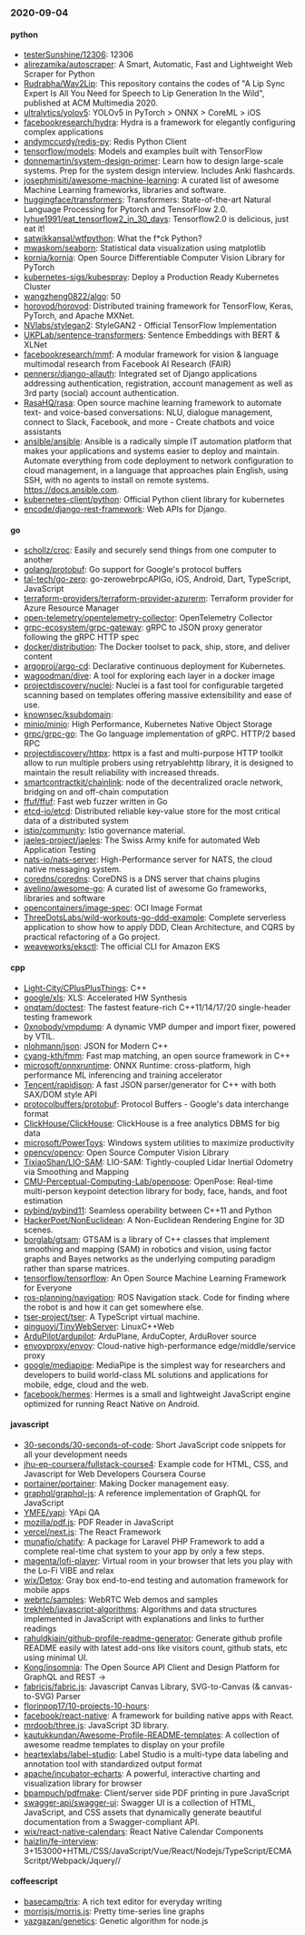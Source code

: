 ### 2020-09-04

#### python
* [testerSunshine/12306](https://github.com/testerSunshine/12306): 12306
* [alirezamika/autoscraper](https://github.com/alirezamika/autoscraper): A Smart, Automatic, Fast and Lightweight Web Scraper for Python
* [Rudrabha/Wav2Lip](https://github.com/Rudrabha/Wav2Lip): This repository contains the codes of "A Lip Sync Expert Is All You Need for Speech to Lip Generation In the Wild", published at ACM Multimedia 2020.
* [ultralytics/yolov5](https://github.com/ultralytics/yolov5): YOLOv5 in PyTorch > ONNX > CoreML > iOS
* [facebookresearch/hydra](https://github.com/facebookresearch/hydra): Hydra is a framework for elegantly configuring complex applications
* [andymccurdy/redis-py](https://github.com/andymccurdy/redis-py): Redis Python Client
* [tensorflow/models](https://github.com/tensorflow/models): Models and examples built with TensorFlow
* [donnemartin/system-design-primer](https://github.com/donnemartin/system-design-primer): Learn how to design large-scale systems. Prep for the system design interview. Includes Anki flashcards.
* [josephmisiti/awesome-machine-learning](https://github.com/josephmisiti/awesome-machine-learning): A curated list of awesome Machine Learning frameworks, libraries and software.
* [huggingface/transformers](https://github.com/huggingface/transformers): Transformers: State-of-the-art Natural Language Processing for Pytorch and TensorFlow 2.0.
* [lyhue1991/eat_tensorflow2_in_30_days](https://github.com/lyhue1991/eat_tensorflow2_in_30_days): Tensorflow2.0  is delicious, just eat it! 
* [satwikkansal/wtfpython](https://github.com/satwikkansal/wtfpython): What the f*ck Python?
* [mwaskom/seaborn](https://github.com/mwaskom/seaborn): Statistical data visualization using matplotlib
* [kornia/kornia](https://github.com/kornia/kornia): Open Source Differentiable Computer Vision Library for PyTorch
* [kubernetes-sigs/kubespray](https://github.com/kubernetes-sigs/kubespray): Deploy a Production Ready Kubernetes Cluster
* [wangzheng0822/algo](https://github.com/wangzheng0822/algo): 50
* [horovod/horovod](https://github.com/horovod/horovod): Distributed training framework for TensorFlow, Keras, PyTorch, and Apache MXNet.
* [NVlabs/stylegan2](https://github.com/NVlabs/stylegan2): StyleGAN2 - Official TensorFlow Implementation
* [UKPLab/sentence-transformers](https://github.com/UKPLab/sentence-transformers): Sentence Embeddings with BERT & XLNet
* [facebookresearch/mmf](https://github.com/facebookresearch/mmf): A modular framework for vision & language multimodal research from Facebook AI Research (FAIR)
* [pennersr/django-allauth](https://github.com/pennersr/django-allauth): Integrated set of Django applications addressing authentication, registration, account management as well as 3rd party (social) account authentication.
* [RasaHQ/rasa](https://github.com/RasaHQ/rasa):  Open source machine learning framework to automate text- and voice-based conversations: NLU, dialogue management, connect to Slack, Facebook, and more - Create chatbots and voice assistants
* [ansible/ansible](https://github.com/ansible/ansible): Ansible is a radically simple IT automation platform that makes your applications and systems easier to deploy and maintain. Automate everything from code deployment to network configuration to cloud management, in a language that approaches plain English, using SSH, with no agents to install on remote systems. https://docs.ansible.com.
* [kubernetes-client/python](https://github.com/kubernetes-client/python): Official Python client library for kubernetes
* [encode/django-rest-framework](https://github.com/encode/django-rest-framework): Web APIs for Django. 

#### go
* [schollz/croc](https://github.com/schollz/croc): Easily and securely send things from one computer to another  
* [golang/protobuf](https://github.com/golang/protobuf): Go support for Google's protocol buffers
* [tal-tech/go-zero](https://github.com/tal-tech/go-zero): go-zerowebrpcAPIGo, iOS, Android, Dart, TypeScript, JavaScript
* [terraform-providers/terraform-provider-azurerm](https://github.com/terraform-providers/terraform-provider-azurerm): Terraform provider for Azure Resource Manager
* [open-telemetry/opentelemetry-collector](https://github.com/open-telemetry/opentelemetry-collector): OpenTelemetry Collector
* [grpc-ecosystem/grpc-gateway](https://github.com/grpc-ecosystem/grpc-gateway): gRPC to JSON proxy generator following the gRPC HTTP spec
* [docker/distribution](https://github.com/docker/distribution): The Docker toolset to pack, ship, store, and deliver content
* [argoproj/argo-cd](https://github.com/argoproj/argo-cd): Declarative continuous deployment for Kubernetes.
* [wagoodman/dive](https://github.com/wagoodman/dive): A tool for exploring each layer in a docker image
* [projectdiscovery/nuclei](https://github.com/projectdiscovery/nuclei): Nuclei is a fast tool for configurable targeted scanning based on templates offering massive extensibility and ease of use.
* [knownsec/ksubdomain](https://github.com/knownsec/ksubdomain): 
* [minio/minio](https://github.com/minio/minio): High Performance, Kubernetes Native Object Storage
* [grpc/grpc-go](https://github.com/grpc/grpc-go): The Go language implementation of gRPC. HTTP/2 based RPC
* [projectdiscovery/httpx](https://github.com/projectdiscovery/httpx): httpx is a fast and multi-purpose HTTP toolkit allow to run multiple probers using retryablehttp library, it is designed to maintain the result reliability with increased threads.
* [smartcontractkit/chainlink](https://github.com/smartcontractkit/chainlink): node of the decentralized oracle network, bridging on and off-chain computation
* [ffuf/ffuf](https://github.com/ffuf/ffuf): Fast web fuzzer written in Go
* [etcd-io/etcd](https://github.com/etcd-io/etcd): Distributed reliable key-value store for the most critical data of a distributed system
* [istio/community](https://github.com/istio/community): Istio governance material.
* [jaeles-project/jaeles](https://github.com/jaeles-project/jaeles): The Swiss Army knife for automated Web Application Testing
* [nats-io/nats-server](https://github.com/nats-io/nats-server): High-Performance server for NATS, the cloud native messaging system.
* [coredns/coredns](https://github.com/coredns/coredns): CoreDNS is a DNS server that chains plugins
* [avelino/awesome-go](https://github.com/avelino/awesome-go): A curated list of awesome Go frameworks, libraries and software
* [opencontainers/image-spec](https://github.com/opencontainers/image-spec): OCI Image Format
* [ThreeDotsLabs/wild-workouts-go-ddd-example](https://github.com/ThreeDotsLabs/wild-workouts-go-ddd-example): Complete serverless application to show how to apply DDD, Clean Architecture, and CQRS by practical refactoring of a Go project.
* [weaveworks/eksctl](https://github.com/weaveworks/eksctl): The official CLI for Amazon EKS

#### cpp
* [Light-City/CPlusPlusThings](https://github.com/Light-City/CPlusPlusThings): C++
* [google/xls](https://github.com/google/xls): XLS: Accelerated HW Synthesis
* [onqtam/doctest](https://github.com/onqtam/doctest): The fastest feature-rich C++11/14/17/20 single-header testing framework
* [0xnobody/vmpdump](https://github.com/0xnobody/vmpdump): A dynamic VMP dumper and import fixer, powered by VTIL.
* [nlohmann/json](https://github.com/nlohmann/json): JSON for Modern C++
* [cyang-kth/fmm](https://github.com/cyang-kth/fmm): Fast map matching, an open source framework in C++
* [microsoft/onnxruntime](https://github.com/microsoft/onnxruntime): ONNX Runtime: cross-platform, high performance ML inferencing and training accelerator
* [Tencent/rapidjson](https://github.com/Tencent/rapidjson): A fast JSON parser/generator for C++ with both SAX/DOM style API
* [protocolbuffers/protobuf](https://github.com/protocolbuffers/protobuf): Protocol Buffers - Google's data interchange format
* [ClickHouse/ClickHouse](https://github.com/ClickHouse/ClickHouse): ClickHouse is a free analytics DBMS for big data
* [microsoft/PowerToys](https://github.com/microsoft/PowerToys): Windows system utilities to maximize productivity
* [opencv/opencv](https://github.com/opencv/opencv): Open Source Computer Vision Library
* [TixiaoShan/LIO-SAM](https://github.com/TixiaoShan/LIO-SAM): LIO-SAM: Tightly-coupled Lidar Inertial Odometry via Smoothing and Mapping
* [CMU-Perceptual-Computing-Lab/openpose](https://github.com/CMU-Perceptual-Computing-Lab/openpose): OpenPose: Real-time multi-person keypoint detection library for body, face, hands, and foot estimation
* [pybind/pybind11](https://github.com/pybind/pybind11): Seamless operability between C++11 and Python
* [HackerPoet/NonEuclidean](https://github.com/HackerPoet/NonEuclidean): A Non-Euclidean Rendering Engine for 3D scenes.
* [borglab/gtsam](https://github.com/borglab/gtsam): GTSAM is a library of C++ classes that implement smoothing and mapping (SAM) in robotics and vision, using factor graphs and Bayes networks as the underlying computing paradigm rather than sparse matrices.
* [tensorflow/tensorflow](https://github.com/tensorflow/tensorflow): An Open Source Machine Learning Framework for Everyone
* [ros-planning/navigation](https://github.com/ros-planning/navigation): ROS Navigation stack. Code for finding where the robot is and how it can get somewhere else.
* [tser-project/tser](https://github.com/tser-project/tser): A TypeScript virtual machine.
* [qinguoyi/TinyWebServer](https://github.com/qinguoyi/TinyWebServer):  LinuxC++Web
* [ArduPilot/ardupilot](https://github.com/ArduPilot/ardupilot): ArduPlane, ArduCopter, ArduRover source
* [envoyproxy/envoy](https://github.com/envoyproxy/envoy): Cloud-native high-performance edge/middle/service proxy
* [google/mediapipe](https://github.com/google/mediapipe): MediaPipe is the simplest way for researchers and developers to build world-class ML solutions and applications for mobile, edge, cloud and the web.
* [facebook/hermes](https://github.com/facebook/hermes): Hermes is a small and lightweight JavaScript engine optimized for running React Native on Android.

#### javascript
* [30-seconds/30-seconds-of-code](https://github.com/30-seconds/30-seconds-of-code): Short JavaScript code snippets for all your development needs
* [jhu-ep-coursera/fullstack-course4](https://github.com/jhu-ep-coursera/fullstack-course4): Example code for HTML, CSS, and Javascript for Web Developers Coursera Course
* [portainer/portainer](https://github.com/portainer/portainer): Making Docker management easy.
* [graphql/graphql-js](https://github.com/graphql/graphql-js): A reference implementation of GraphQL for JavaScript
* [YMFE/yapi](https://github.com/YMFE/yapi): YApi QA
* [mozilla/pdf.js](https://github.com/mozilla/pdf.js): PDF Reader in JavaScript
* [vercel/next.js](https://github.com/vercel/next.js): The React Framework
* [munafio/chatify](https://github.com/munafio/chatify): A package for Laravel PHP Framework to add a complete real-time chat system to your app by only a few steps.
* [magenta/lofi-player](https://github.com/magenta/lofi-player):  Virtual room in your browser that lets you play with the Lo-Fi VIBE and relax
* [wix/Detox](https://github.com/wix/Detox): Gray box end-to-end testing and automation framework for mobile apps
* [webrtc/samples](https://github.com/webrtc/samples): WebRTC Web demos and samples
* [trekhleb/javascript-algorithms](https://github.com/trekhleb/javascript-algorithms):  Algorithms and data structures implemented in JavaScript with explanations and links to further readings
* [rahuldkjain/github-profile-readme-generator](https://github.com/rahuldkjain/github-profile-readme-generator):  Generate github profile README easily with latest add-ons like visitors count, github stats, etc using minimal UI.
* [Kong/insomnia](https://github.com/Kong/insomnia): The Open Source API Client and Design Platform for GraphQL and REST ->
* [fabricjs/fabric.js](https://github.com/fabricjs/fabric.js): Javascript Canvas Library, SVG-to-Canvas (& canvas-to-SVG) Parser
* [florinpop17/10-projects-10-hours](https://github.com/florinpop17/10-projects-10-hours): 
* [facebook/react-native](https://github.com/facebook/react-native): A framework for building native apps with React.
* [mrdoob/three.js](https://github.com/mrdoob/three.js): JavaScript 3D library.
* [kautukkundan/Awesome-Profile-README-templates](https://github.com/kautukkundan/Awesome-Profile-README-templates): A collection of awesome readme templates to display on your profile
* [heartexlabs/label-studio](https://github.com/heartexlabs/label-studio): Label Studio is a multi-type data labeling and annotation tool with standardized output format
* [apache/incubator-echarts](https://github.com/apache/incubator-echarts): A powerful, interactive charting and visualization library for browser
* [bpampuch/pdfmake](https://github.com/bpampuch/pdfmake): Client/server side PDF printing in pure JavaScript
* [swagger-api/swagger-ui](https://github.com/swagger-api/swagger-ui): Swagger UI is a collection of HTML, JavaScript, and CSS assets that dynamically generate beautiful documentation from a Swagger-compliant API.
* [wix/react-native-calendars](https://github.com/wix/react-native-calendars): React Native Calendar Components  
* [haizlin/fe-interview](https://github.com/haizlin/fe-interview):  3+153000+HTML/CSS/JavaScript/Vue/React/Nodejs/TypeScript/ECMAScritpt/Webpack/Jquery//

#### coffeescript
* [basecamp/trix](https://github.com/basecamp/trix): A rich text editor for everyday writing
* [morrisjs/morris.js](https://github.com/morrisjs/morris.js): Pretty time-series line graphs
* [yazgazan/genetics](https://github.com/yazgazan/genetics): Genetic algorithm for node.js
